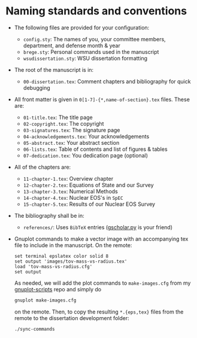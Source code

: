 # Naming standards and conventions

*   The following files are provided for your configuration:

    -   `config.sty`: The names of you, your committee members,
	department, and defense month &amp; year
    -   `brege.sty`: Personal commands used in the manuscript
    -   `wsudissertation.sty`: WSU dissertation formatting

*   The root of the manuscript is in:

    -   `00-dissertation.tex`: Comment chapters and bibliography for 
	quick debugging

*   All front matter is given in `0[1-7]-{*,name-of-section}.tex` files.
    These are:

    -   `01-title.tex`: The title page
    -   `02-copyright.tex`: The copyright
    -   `03-signatures.tex`: The signature page
    -   `04-acknowledgements.tex`: Your acknowledgements
    -   `05-abstract.tex`: Your abstract section
    -   `06-lists.tex`: Table of contents and list of figures & tables
    -   `07-dedication.tex`: You dedication page (optional)

*   All of the chapters are:

    -   `11-chapter-1.tex`: Overview chapter
    -   `12-chapter-2.tex`: Equations of State and our Survey
    -   `13-chapter-3.tex`: Numerical Methods
    -   `14-chapter-4.tex`: Nuclear EOS's in `SpEC`
    -   `15-chapter-5.tex`: Results of our Nuclear EOS Survey

* The bibliography shall be in:

    -   `references/`: Uses `BibTeX` entries 
        ([gscholar.py](https://github.com/venthur/gscholar) is your
	friend)

*   Gnuplot commands to make a vector image with an accompanying tex
    file to include in the manuscript.  On the remote:
    ``` gnuplot
    set terminal epslatex color solid 8
    set output 'images/tov-mass-vs-radius.tex'
    load 'tov-mass-vs-radius.cfg'
    set output
    ```
    As needed, we will add the plot commands to `make-images.cfg` from
    my [gnuplot-scripts](https://github.com/brege/bhns-gnuplot-scripts)
    repo and simply do
    ``` bash
    gnuplot make-images.cfg
    ```
    on the remote. Then, to copy the resulting `*.{eps,tex}` files from
    the remote to the dissertation development folder:
    ``` bash
    ./sync-commands
    ```
